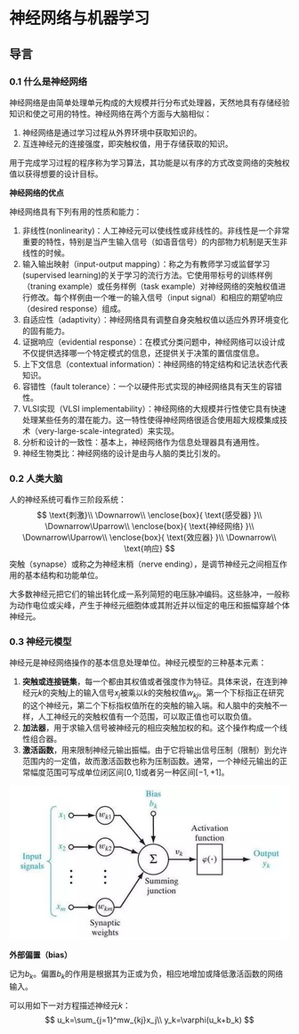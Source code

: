 神经网络与机器学习
==

## 导言

### 0.1	什么是神经网络

神经网络是由简单处理单元构成的大规模并行分布式处理器，天然地具有存储经验知识和使之可用的特性。神经网络在两个方面与大脑相似：

1. 神经网络是通过学习过程从外界环境中获取知识的。
2. 互连神经元的连接强度，即突触权值，用于存储获取的知识。

用于完成学习过程的程序称为学习算法，其功能是以有序的方式改变网络的突触权值以获得想要的设计目标。

**神经网络的优点**

神经网络具有下列有用的性质和能力：

1. 非线性(nonlinearity)：人工神经元可以使线性或非线性的。非线性是一个非常重要的特性，特别是当产生输入信号（如语音信号）的内部物力机制是天生非线性的时候。
2. 输入输出映射（input-output mapping）：称之为有教师学习或监督学习(supervised learning)的关于学习的流行方法。它使用带标号的训练样例（traning example）或任务样例（task example）对神经网络的突触权值进行修改。每个样例由一个唯一的输入信号（input signal）和相应的期望响应（desired response）组成。
3. 自适应性（adaptivity）：神经网络具有调整自身突触权值以适应外界环境变化的固有能力。
4. 证据响应（evidential response）：在模式分类问题中，神经网络可以设计成不仅提供选择哪一个特定模式的信息，还提供关于决策的置信度信息。
5. 上下文信息（contextual information）：神经网络的特定结构和记法状态代表知识。
6. 容错性（fault tolerance）：一个以硬件形式实现的神经网络具有天生的容错性。
7. VLSI实现（VLSI implementability）：神经网络的大规模并行性使它具有快速处理某些任务的潜在能力。这一特性使得神经网络很适合使用超大规模集成技术（very-large-scale-integrated）来实现。
8. 分析和设计的一致性：基本上，神经网络作为信息处理器具有通用性。
9. 神经生物类比：神经网络的设计是由与人脑的类比引发的。



### 0.2	人类大脑

人的神经系统可看作三阶段系统：
$$
 \text{刺激}\\
 \Downarrow\\
 \enclose{box}{
 	\text{感受器}
  }\\
  \Downarrow\Uparrow\\
  \enclose{box}{
  	\text{神经网络}
  }\\
  \Downarrow\Uparrow\\
  \enclose{box}{
  	\text{效应器}
  }\\
  \Downarrow\\
  \text{响应}
$$
突触（synapse）或称之为神经末梢（nerve ending），是调节神经元之间相互作用的基本结构和功能单位。

大多数神经元把它们的输出转化成一系列简短的电压脉冲编码。这些脉冲，一般称为动作电位或尖峰，产生于神经元细胞体或其附近并以恒定的电压和振幅穿越个体神经元。

### 0.3	神经元模型

神经元是神经网络操作的基本信息处理单位。神经元模型的三种基本元素：

1. **突触或连接链集**，每一个都由其权值或者强度作为特征。具体来说，在连到神经元$k$的突触$j$上的输入信号$x_j$被乘以$k$的突触权值$w_{kj}$。第一个下标指正在研究的这个神经元，第二个下标指权值所在的突触的输入端。和人脑中的突触不一样，人工神经元的突触权值有一个范围，可以取正值也可以取负值。
2. **加法器**，用于求输入信号被神经元的相应突触加权的和。这个操作构成一个线性组合器。
3. **激活函数**，用来限制神经元输出振幅。由于它将输出信号压制（限制）到允许范围内的一定值，故而激活函数也称为压制函数。通常，一个神经元输出的正常幅度范围可写成单位闭区间$[0,1]$或者另一种区间$[-1,+1]$。

![image-20210429123903149](神经网络与机器学习.assets/image-20210429123903149.png)

**外部偏置（bias）**

记为$b_k$。偏置$b_k$的作用是根据其为正或为负，相应地增加或降低激活函数的网络输入。

可以用如下一对方程描述神经元$k$：
$$
u_k=\sum_{j=1}^mw_{kj}x_j\\
y_k=\varphi(u_k+b_k)
$$
